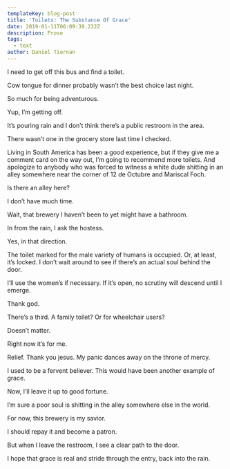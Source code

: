 ```yaml
---
templateKey: blog-post
title: 'Toilets: The Substance Of Grace'
date: 2019-01-11T06:09:39.232Z
description: Prose
tags:
  - text
author: Daniel Tiernan
---
```

I need to get off this bus and find a toilet. 

Cow tongue for dinner probably wasn’t the best choice last night. 

So much for being adventurous. 

Yup, I’m getting off. 

It’s pouring rain and I don’t think there’s a public restroom in the area. 

There wasn’t one in the grocery store last time I checked. 

Living in South America has been a good experience, but if they give me a comment card on the way out, I’m going to recommend more toilets. And apologize to anybody who was forced to witness a white dude shitting in an alley somewhere near the corner of 12 de Octubre and Mariscal Foch.  

Is there an alley here? 

I don’t have much time. 

Wait, that brewery I haven’t been to yet might have a bathroom. 

In from the rain, I ask the hostess.  

Yes, in that direction. 

The toilet marked for the male variety of humans is occupied. Or, at least, it’s locked. I don’t wait around to see if there’s an actual soul behind the door. 

I’ll use the women’s if necessary. If it’s open, no scrutiny will descend until I emerge. 

Thank god.  

There’s a third. A family toilet? Or for wheelchair users? 

Doesn’t matter. 

Right now it’s for me. 

Relief. Thank you jesus. My panic dances away on the throne of mercy. 

I used to be a fervent believer. This would have been another example of grace. 

Now, I’ll leave it up to good fortune.   

I’m sure a poor soul is shitting in the alley somewhere else in the world. 

For now, this brewery is my savior. 

I should repay it and become a patron.    

But when I leave the restroom, I see a clear path to the door. 

I hope that grace is real and stride through the entry, back into the rain.
